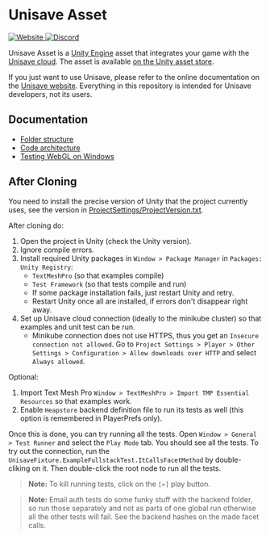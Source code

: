 # Unisave Asset

<a href="https://unisave.cloud/" target="_blank">
    <img alt="Website" src="https://img.shields.io/badge/Website-unisave.cloud-blue">
</a>
<a href="https://discord.gg/XV696Tp" target="_blank">
    <img alt="Discord" src="https://img.shields.io/discord/564878084499832839?label=Discord">
</a>

Unisave Asset is a [Unity Engine](https://unity.com/) asset that integrates your game with the [Unisave cloud](https://unisave.cloud/). The asset is available [on the Unity asset store](https://assetstore.unity.com/packages/slug/142705).

If you just want to use Unisave, please refer to the online documentation on the [Unisave website](https://unisave.cloud/). Everything in this repository is intended for Unisave developers, not its users.

## Documentation

- [Folder structure](docs/folder-structure.md)
- [Code architecture](docs/code-architecture.md)
- [Testing WebGL on Windows](docs/testing-webgl-on-windows.md)


## After Cloning

You need to install the precise version of Unity that the project currently uses, see the version in [ProjectSettings/ProjectVersion.txt](ProjectSettings/ProjectVersion.txt).

After cloning do:

1. Open the project in Unity (check the Unity version).
2. Ignore compile errors.
3. Install required Unity packages in `Window > Package Manager` in `Packages: Unity Registry`:
    - `TextMeshPro` (so that examples compile)
    - `Test Framework` (so that tests compile and run)
    - If some package installation fails, just restart Unity and retry.
    - Restart Unity once all are installed, if errors don't disappear right away.
5. Set up Unisave cloud connection (ideally to the minikube cluster) so that examples and unit test can be run.
    - Minikube connection does not use HTTPS, thus you get an `Insecure connection not allowed`. Go to `Project Settings > Player > Other Settings > Configuration > Allow downloads over HTTP` and select `Always allowed`.

Optional:

1. Import Text Mesh Pro `Window > TextMeshPro > Import TMP Essential Resources` so that examples work.
2. Enable `Heapstore` backend definition file to run its tests as well (this option is remembered in PlayerPrefs only).

Once this is done, you can try running all the tests. Open `Window > General > Test Runner` and select the `Play Mode` tab. You should see all the tests. To try out the connection, run the `UnisaveFixture.ExampleFullstackTest.ItCallsFacetMethod` by double-cliking on it. Then double-click the root node to run all the tests.

> **Note:** To kill running tests, click on the `[>]` play button.

> **Note:** Email auth tests do some funky stuff with the backend folder, so run those separately and not as parts of one global run otherwise all the other tests will fail. See the backend hashes on the made facet calls.
